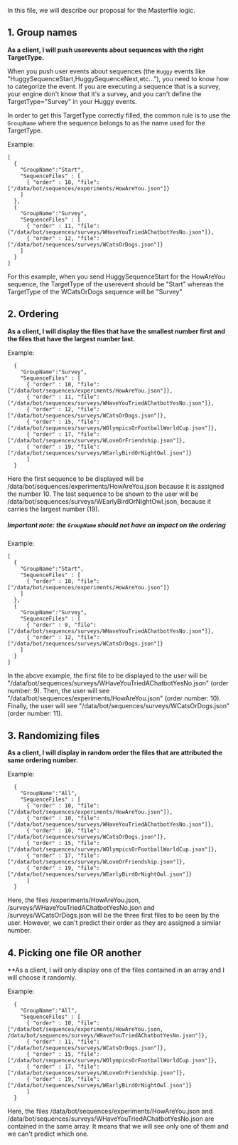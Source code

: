 
In this file, we will describe our proposal for the Masterfile logic. 

## 1. Group names

**As a client, I will push userevents about sequences with the right TargetType.**

When you push user events about sequences (the `Huggy` events like "HuggySequenceStart,HuggySequenceNext,etc..."), you need to know how to categorize the event. If you are executing a sequence that is a survey, your engine don't know that it's a survey, and you can't define the TargetType="Survey" in your Huggy events.

In order to get this TargetType correctly filled, the common rule is to use the `GroupName` where the sequence belongs to as the name used for the TargetType.

Example:
```
[
  {
    "GroupName":"Start",
    "SequenceFiles" : [
      { "order" : 10, "file": ["/data/bot/sequences/experiments/HowAreYou.json"]}
    ]
  },
  {
    "GroupName":"Survey",
    "SequenceFiles" : [
      { "order" : 11, "file": ["/data/bot/sequences/surveys/WHaveYouTriedAChatbotYesNo.json"]},
      { "order" : 12, "file": ["/data/bot/sequences/surveys/WCatsOrDogs.json"]}
    ]
  }
]
```

For this example, when you send HuggySequenceStart for the HowAreYou sequence, the TargetType of the userevent should be "Start" whereas the TargetType of the WCatsOrDogs sequence will be "Survey"


## 2. Ordering

**As a client, I will display the files that have the smallest number first and the files that have the largest number last.**

Example:
```
  {
    "GroupName":"Survey",
    "SequenceFiles" : [
      { "order" : 10, "file": ["/data/bot/sequences/experiments/HowAreYou.json"]},
      { "order" : 11, "file": ["/data/bot/sequences/surveys/WHaveYouTriedAChatbotYesNo.json"]},
      { "order" : 12, "file": ["/data/bot/sequences/surveys/WCatsOrDogs.json"]},
      { "order" : 15, "file": ["/data/bot/sequences/surveys/WOlympicsOrFootballWorldCup.json"]},
      { "order" : 17, "file": ["/data/bot/sequences/surveys/WLoveOrFriendship.json"]},
      { "order" : 19, "file": ["/data/bot/sequences/surveys/WEarlyBirdOrNightOwl.json"]}
      ]
  }
```

Here the first sequence to be displayed will be /data/bot/sequences/experiments/HowAreYou.json because it is assigned the number 10. The last sequence to be shown to the user will be /data/bot/sequences/surveys/WEarlyBirdOrNightOwl.json, because it carries the largest number (19). 


##### Important note: the `GroupName` should not have an impact on the ordering

Example:

```
[
  {
    "GroupName":"Start",
    "SequenceFiles" : [
      { "order" : 10, "file": ["/data/bot/sequences/experiments/HowAreYou.json"]}
    ]
  },
  {
    "GroupName":"Survey",
    "SequenceFiles" : [
      { "order" : 9, "file": ["/data/bot/sequences/surveys/WHaveYouTriedAChatbotYesNo.json"]},
      { "order" : 12, "file": ["/data/bot/sequences/surveys/WCatsOrDogs.json"]}
    ]
  }
]
```

In the above example, the first file to be displayed to the user will be "/data/bot/sequences/surveys/WHaveYouTriedAChatbotYesNo.json" (order number: 9). Then, the user will see "/data/bot/sequences/experiments/HowAreYou.json" (order number: 10). Finally, the user will see "/data/bot/sequences/surveys/WCatsOrDogs.json" (order number: 11).


## 3. Randomizing files

**As a client, I will display in random order the files that are attributed the same ordering number.**

Example:
```
  {
    "GroupName":"All",
    "SequenceFiles" : [
      { "order" : 10, "file": ["/data/bot/sequences/experiments/HowAreYou.json"]},
      { "order" : 10, "file": ["/data/bot/sequences/surveys/WHaveYouTriedAChatbotYesNo.json"]},
      { "order" : 10, "file": ["/data/bot/sequences/surveys/WCatsOrDogs.json"]},
      { "order" : 15, "file": ["/data/bot/sequences/surveys/WOlympicsOrFootballWorldCup.json"]},
      { "order" : 17, "file": ["/data/bot/sequences/surveys/WLoveOrFriendship.json"]},
      { "order" : 19, "file": ["/data/bot/sequences/surveys/WEarlyBirdOrNightOwl.json"]}
      ]
  }
```
Here, the files /experiments/HowAreYou.json, /surveys/WHaveYouTriedAChatbotYesNo.json and /surveys/WCatsOrDogs.json will be the three first files to be seen by the user. However, we can't predict their order as they are assigned a similar number.

## 4. Picking one file OR another

**As a client, I will only display one of the files contained in an array and I will choose it randomly.

Example:
```
  {
    "GroupName":"All",
    "SequenceFiles" : [
      { "order" : 10, "file": ["/data/bot/sequences/experiments/HowAreYou.json, /data/bot/sequences/surveys/WHaveYouTriedAChatbotYesNo.json"]},
      { "order" : 11, "file": ["/data/bot/sequences/surveys/WCatsOrDogs.json"]},
      { "order" : 15, "file": ["/data/bot/sequences/surveys/WOlympicsOrFootballWorldCup.json"]},
      { "order" : 17, "file": ["/data/bot/sequences/surveys/WLoveOrFriendship.json"]},
      { "order" : 19, "file": ["/data/bot/sequences/surveys/WEarlyBirdOrNightOwl.json"]}
      ]
  }
```
Here, the files /data/bot/sequences/experiments/HowAreYou.json and /data/bot/sequences/surveys/WHaveYouTriedAChatbotYesNo.json are contained in the same array. It means that we will see only one of them and we can't predict which one.

